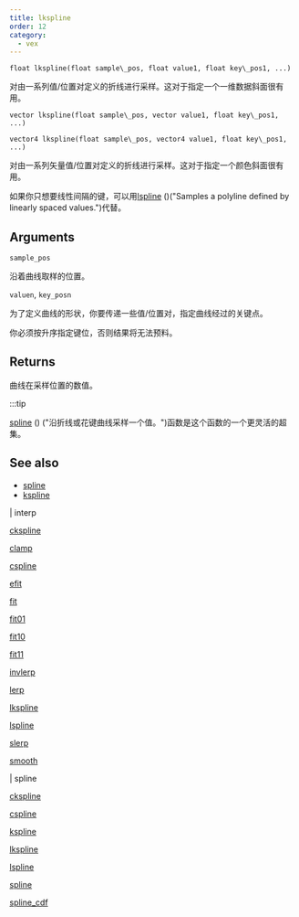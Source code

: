 ```yaml
---
title: lkspline
order: 12
category:
  - vex
---
```


`float lkspline(float sample\_pos, float value1, float key\_pos1, ...)`

对由一系列值/位置对定义的折线进行采样。这对于指定一个一维数据斜面很有用。

`vector lkspline(float sample\_pos, vector value1, float key\_pos1, ...)`

`vector4 lkspline(float sample\_pos, vector4 value1, float key\_pos1, ...)`

对由一系列矢量值/位置对定义的折线进行采样。这对于指定一个颜色斜面很有用。

如果你只想要线性间隔的键，可以用[lspline](lspline.html) ()("Samples a polyline defined by linearly spaced values.")代替。

## Arguments

`sample_pos`

沿着曲线取样的位置。

`valuen`, `key_posn`

为了定义曲线的形状，你要传递一些值/位置对，指定曲线经过的关键点。

你必须按升序指定键位，否则结果将无法预料。

## Returns

曲线在采样位置的数值。

:::tip

[spline](spline.html) () ("沿折线或花键曲线采样一个值。")函数是这个函数的一个更灵活的超集。

## See also

- [spline](spline.html)
- [kspline](kspline.html)

|
interp

[ckspline](ckspline.html)

[clamp](clamp.html)

[cspline](cspline.html)

[efit](efit.html)

[fit](fit.html)

[fit01](fit01.html)

[fit10](fit10.html)

[fit11](fit11.html)

[invlerp](invlerp.html)

[lerp](lerp.html)

[lkspline](lkspline.html)

[lspline](lspline.html)

[slerp](slerp.html)

[smooth](smooth.html)

|
spline

[ckspline](ckspline.html)

[cspline](cspline.html)

[kspline](kspline.html)

[lkspline](lkspline.html)

[lspline](lspline.html)

[spline](spline.html)

[spline_cdf](spline_cdf.html)
